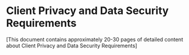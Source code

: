 # Client Privacy and Data Security Requirements

[This document contains approximately 20-30 pages of detailed content about Client Privacy and Data Security Requirements]
